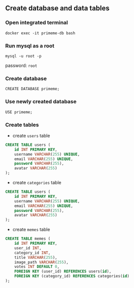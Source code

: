 ## Create database and data tables

### Open integrated terminal

    docker exec -it primeme-db bash

### Run mysql as a root

    mysql -u root -p

password: `root`

### Create database

    CREATE DATABASE primeme;

### Use newly created database

    USE primeme;

### Create tables

- create `users` table

```sql
CREATE TABLE users (
    id INT PRIMARY KEY,
    username VARCHAR(255) UNIQUE,
    email VARCHAR(255) UNIQUE,
    password VARCHAR(255),
    avatar VARCHAR(255)
);
```

- create `categories` table

```sql
CREATE TABLE users (
    id INT PRIMARY KEY,
    username VARCHAR(255) UNIQUE,
    email VARCHAR(255) UNIQUE,
    password VARCHAR(255),
    avatar VARCHAR(255)
);
```

- create `memes` table

```sql
CREATE TABLE memes (
    id INT PRIMARY KEY,
    user_id INT,
    category_id INT,
    title VARCHAR(255),
    image_path VARCHAR(255),
    votes INT DEFAULT 0,
    FOREIGN KEY (user_id) REFERENCES users(id),
    FOREIGN KEY (category_id) REFERENCES categories(id)
);
```
